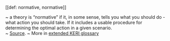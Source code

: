 [[def: normative, normative]]

~ a theory is “normative” if it, in some sense, tells you what you should do - what action you should take. If it includes a usable procedure for determining the optimal action in a given scenario.  
~ [Source](https://www.quora.com/What-is-the-difference-between-normative-and-non-normative?share=1).
~ More in <a href="https://weboftrust.github.io/WOT-terms/docs/glossary/normative">extended KERI glossary</a>
